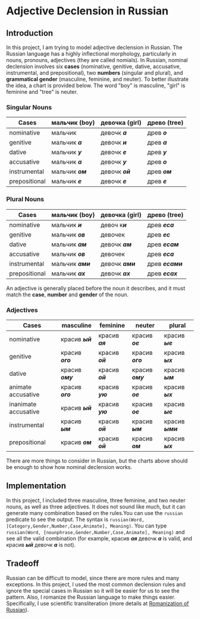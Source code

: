 # Adjective Declension in Russian

## Introduction

In this project, I am trying to model adjective declension in Russian. The Russian language has a highly inflectional morphology, particularly in nouns, pronouns, adjectives (they are called nomials). In Russian, nominal declension involves six **cases** (nominative, genitive, dative, accusative, instrumental, and prepositional), two **numbers** (singular and plural), and **grammatical gender** (masculine, feminine, and neuter). To better illustrate the idea, a chart is provided below. The word "boy" is masculine, "girl" is feminine and "tree" is neuter.

### Singular Nouns

| Cases         | мальчик (boy)    | девочка (girl)  | древо (tree)  |
| ------------- | ---------------  | --------------  | ------------  |
| nominative    | мальчик          | девочк ***а***  | древ ***о***  |
| genitive      | мальчик ***а***  | девочк ***и***  | древ ***а***  |
| dative        | мальчик ***у***  | девочк ***е***  | древ ***у***  |
| accusative    | мальчик ***а***  | девочк ***у***  | древ ***о***  |
| instrumental  | мальчик ***ом*** | девочк ***ой*** | древ ***ом*** |
| prepositional | мальчик ***е***  | девочк ***е***  | древ ***е***  |

### Plural Nouns

| Cases         | мальчик (boy)     | девочка (girl)   | древо (tree)     |
| ------------- | ----------------  | ---------------  | ---------------  |
| nominative    | мальчик ***и***   | девоч к***и***   | древ ***еса***   |
| genitive      | мальчик ***ов***  | девочек          | древ ***ес***    |
| dative        | мальчик ***ам***  | девочк ***ам***  | древ ***есам***  |
| accusative    | мальчик ***ов***  | девочек          | древ ***еса***   |
| instrumental  | мальчик ***ами*** | девочк ***ами*** | древ ***есами*** |
| prepositional | мальчик ***ах***  | девочк ***ах***  | древ ***есах***  |

An adjective is generally placed before the noun it describes, and it must match the **case**, **number** and **gender** of the noun.

### Adjectives

| Cases                | masculine        | feminine        | neuter           | plural           |
| -------------------- | ---------------  | --------------  | ---------------  | ---------------  |
| nominative           | красив ***ый***  | красив ***ая*** | красив ***ое***  | красив ***ые***  |
| genitive             | красив ***ого*** | красив ***ой*** | красив ***ого*** | красив ***ых***  |
| dative               | красив ***ому*** | красив ***ой*** | красив ***ому*** | красив ***ым***  |
| animate accusative   | красив ***ого*** | красив ***ую*** | красив ***ое***  | красив ***ых***  |
| inanimate accusative | красив ***ый***  | красив ***ую*** | красив ***ое***  | красив ***ые***  |
| instrumental         | красив ***ым***  | красив ***ой*** | красив ***ым***  | красив ***ыми*** |
| prepositional        | красив ***ом***  | красив ***ой*** | красив ***ом***  | красив ***ых***  |

There are more things to consider in Russian, but the charts above should be enough to show how nominal declension works.

## Implementation

In this project, I included three masculine, three feminine, and two neuter nouns, as well as three adjectives. It does not sound like much, but it can generate many combination based on the rules.You can use the `russian` predicate to see the output. The syntax is `russian(Word, [Category,Gender,Number,Case,Animate], Meaning)`. You can type `russian(Word, [nounphrase,Gender,Number,Case,Animate], Meaning)` and see all the valid combination (for example, красив ***ая*** девочк ***а*** is valid, and красив ***ый*** девочк ***а*** is not).

## Tradeoff

Russian can be difficult to model, since there are more rules and many exceptions. In this project, I used the most common declension rules and ignore the special cases in Russian so it will be easier for us to see the pattern. Also, I romanize the Russian language to make things easier. Specifically, I use scientific transliteration (more details at [Romanization of Russian](https://www.wikipedia.com/en/Romanization_of_Russian)).
